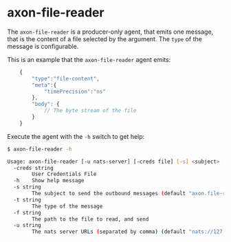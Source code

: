axon-file-reader
================

The `axon-file-reader` is a producer-only agent, that emits one message, that is the content of a file selected by the argument.
The `type` of the message is configurable.

This is an example that the `axon-file-reader` agent emits:

```JavaScript
    {
        "type":"file-content",
        "meta":{
            "timePrecision":"ns"
        },
        "body": {
            // The byte stream of the file
        }
    }
```

Execute the agent with the `-h` switch to get help:

```bash
$ axon-file-reader -h

Usage: axon-file-reader [-u nats-server] [-creds file] [-s] <subject> [-t] <message-type> [-f] <file-path> [-p] <precision>
  -creds string
    	User Credentials File
  -h	Show help message
  -s string
    	The subject to send the outbound messages (default "axon.file-reader")
  -t string
    	The type of the message
  -f string
        The path to the file to read, and send
  -u string
    	The nats server URLs (separated by comma) (default "nats://127.0.0.1:4222")
```

